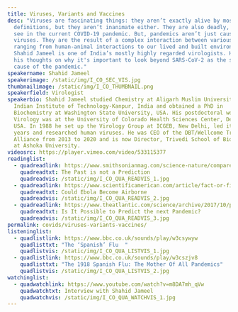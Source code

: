 ```yaml
---
title: Viruses, Variants and Vaccines
desc: "Viruses are fascinating things: they aren’t exactly alive by most
  definitions, but they aren’t inanimate either. They are also deadly, as we can
  see in the current COVID-19 pandemic. But, pandemics aren’t just caused by
  viruses. They are the result of a complex interaction between various factors
  ranging from human-animal interactions to our lived and built environments.
  Shahid Jameel is one of India’s mostly highly regarded virologists. He shares
  his thoughts on why it's important to look beyond SARS-CoV-2 as the singular
  cause of the pandemic."
speakername: Shahid Jameel
speakerimage: /static/img/I_CO_SEC_VIS.jpg
thumbnailimage: /static/img/I_CO_THUMBNAIL.png
speakerfield: Virologist
speakerbio: Shahid Jameel studied Chemistry at Aligarh Muslim University and
  Indian Institute of Technology-Kanpur, India and obtained a PhD in
  Biochemistry at Washington State University, USA. His postdoctoral work in
  Virology was at the University of Colorado Health Sciences Center, Denver,
  USA. In 1988 he set up the Virology Group at ICGEB, New Delhi, led it for 25
  years and researched human viruses. He was CEO of the DBT/Wellcome Trust India
  Alliance from 2013 to 2020 and is now Director, Trivedi School of Biosciences
  at Ashoka University.
videosrc: https://player.vimeo.com/video/533115377
readinglist:
  - quadreadlink: https://www.smithsonianmag.com/science-nature/compare-flu-pandemic-1918-and-covid-19-caution-180975040/
    quadreadtxt: The Past is not a Prediction
    quadreadvis: /static/img/I_CO_QUA_READVIS_1.jpg
  - quadreadlink: https://www.scientificamerican.com/article/fact-or-fiction-the-ebola-virus-will-go-airborne/
    quadreadtxt: Could Ebola Become Airborne
    quadreadvis: /static/img/I_CO_QUA_READVIS_2.jpg
  - quadreadlink: https://www.theatlantic.com/science/archive/2017/10/pandemic-prediction-challenge/543954/
    quadreadtxt: Is It Possible to Predict the next Pandemic?
    quadreadvis: /static/img/I_CO_QUA_READVIS_3.jpg
permalink: covids/viruses-variants-vaccines/
listeninglist:
  - quadlistlink: https://www.bbc.co.uk/sounds/play/w3csywyw
    quadlisttxt: "The ‘Spanish’ Flu  "
    quadlistvis: /static/img/I_CO_QUA_LISTVIS_1.jpg
  - quadlistlink: https://www.bbc.co.uk/sounds/play/w3cszjv8
    quadlisttxt: "The 1918 Spanish Flu: The Mother Of All Pandemics"
    quadlistvis: /static/img/I_CO_QUA_LISTVIS_2.jpg
watchinglist:
  - quadwatchlink: https://www.youtube.com/watch?v=m8DA7mh_qVw
    quadwatchtxt: Interview with Shahid Jameel
    quadwatchvis: /static/img/I_CO_QUA_WATCHVIS_1.jpg
---
```

